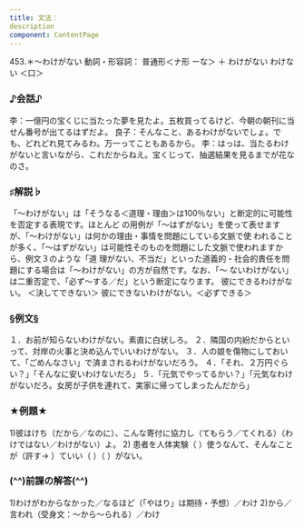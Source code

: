 ```yaml
---
title: 文法：
description
component: ContentPage
---
```



453.＊～わけがない
動詞・形容詞： 普通形＜ナ形 ーな＞ ＋ わけがない
わけない ＜口＞
### ♪会話♪
李：一億円の宝くじに当たった夢を見たよ。五枚買ってるけど、今朝の朝刊に当せん番号が出てるはずだよ。 良子：そんなこと、あるわけがないでしょ。でも、どれどれ見てみるわ。万一ってこともあるから。
李：はっは、当たるわけがないと言いながら、これだからねえ。宝くじって、抽選結果を見るまでが花なのさ。
### ♯解説♭
「～わけがない」は「そうなる＜道理・理由＞は100％ない」と断定的に可能性を否定する表現です。ほとんど の用例が「～はずがない」を使って表せますが、「～わけがない」は何かの理由・事情を問題にしている文脈で使 われることが多く、「～はずがない」は可能性そのものを問題にした文脈で使われますから、例文３のような「道 理がない、不当だ」といった道義的・社会的責任を問題にする場合は「～わけがない」の方が自然です。なお、「～ ないわけがない」は二重否定で、「必ず～する／だ」という断定になります。
彼にできるわけがない。 ＜決してできない＞ 彼にできないわけがない。＜必ずできる＞
### §例文§
１．お前が知らないわけがない。素直に白状しろ。
２．隣国の内紛だからといって、対岸の火事と決め込んでいいわけがない。
３．人の娘を傷物にしておいて、「ごめんなさい」で済まされるわけがないだろう。
４．「それ、２万円ぐらい？」「そんなに安いわけないだろ」
５．「元気でやってるかい？」「元気なわけがないだろ。女房が子供を連れて、実家に帰ってしまったんだから」
### ★例題★
1)彼はけち（だから／なのに）、こんな寄付に協力し（てもらう／てくれる）（わけではない／わけがない）よ。
2) 患者を人体実験（ ）使うなんて、そんなことが（許す→ ）ていい（ ）（ ）がない。
### (^^)前課の解答(^^)
1)わけがわからなかった／なるほど（「やはり」は期待・予想）／わけ
2)から／言われ（受身文：～から～られる）／わけ
